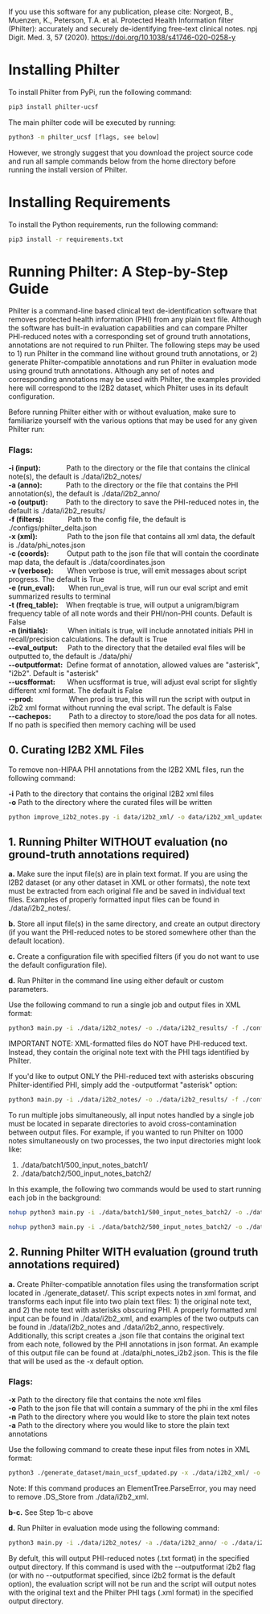 If you use this software for any publication, please cite:
Norgeot, B., Muenzen, K., Peterson, T.A. et al. Protected Health Information filter (Philter): accurately and securely de-identifying free-text clinical notes. npj Digit. Med. 3, 57 (2020). https://doi.org/10.1038/s41746-020-0258-y

# Installing Philter

To install Philter from PyPi, run the following command:

```bash
pip3 install philter-ucsf
```

The main philter code will be executed by running:

```bash
python3 -m philter_ucsf [flags, see below]
```

However, we strongly suggest that you download the project source code and run all sample commands below from the home directory before running the install version of Philter.

# Installing Requirements

To install the Python requirements, run the following command:

```bash
pip3 install -r requirements.txt
```

# Running Philter: A Step-by-Step Guide

Philter is a command-line based clinical text de-identification software that removes protected health information (PHI) from any plain text file. Although the software has built-in evaluation capabilities and can compare Philter PHI-reduced notes with a corresponding set of ground truth annotations, annotations are not required to run Philter. The following steps may be used to 1) run Philter in the command line without ground truth annotations, or 2) generate Philter-compatible annotations and run Philter in evaluation mode using ground truth annotations. Although any set of notes and corresponding annotations may be used with Philter, the examples provided here will correspond to the I2B2 dataset, which Philter uses in its default configuration. 

Before running Philter either with or without evaluation, make sure to familiarize yourself with the various options that may be used for any given Philter run:

### Flags:
**-i (input):**&nbsp;&nbsp;&nbsp;&nbsp;&nbsp;&nbsp;&nbsp;&nbsp;&nbsp;&nbsp;&nbsp;&nbsp;&nbsp;Path to the directory or the file that contains the clinical note(s), the default is ./data/i2b2_notes/<br/>
**-a (anno):**&nbsp;&nbsp;&nbsp;&nbsp;&nbsp;&nbsp;&nbsp;&nbsp;&nbsp;&nbsp;&nbsp;&nbsp;Path to the directory or the file that contains the PHI annotation(s), the default is ./data/i2b2_anno/<br/>
**-o (output):**&nbsp;&nbsp;&nbsp;&nbsp;&nbsp;&nbsp;&nbsp;&nbsp;&nbsp;Path to the directory to save the PHI-reduced notes in, the default is ./data/i2b2_results/<br/>
**-f (filters):**&nbsp;&nbsp;&nbsp;&nbsp;&nbsp;&nbsp;&nbsp;&nbsp;&nbsp;&nbsp;&nbsp;&nbsp;Path to the config file, the default is ./configs/philter_delta.json<br/>
**-x (xml):**&nbsp;&nbsp;&nbsp;&nbsp;&nbsp;&nbsp;&nbsp;&nbsp;&nbsp;&nbsp;&nbsp;&nbsp;&nbsp;&nbsp;&nbsp;Path to the json file that contains all xml data, the default is ./data/phi_notes.json<br/>
**-c (coords):**&nbsp;&nbsp;&nbsp;&nbsp;&nbsp;&nbsp;&nbsp;&nbsp;&nbsp;Output path to the json file that will contain the coordinate map data, the default is ./data/coordinates.json<br/>
**-v (verbose):**&nbsp;&nbsp;&nbsp;&nbsp;&nbsp;&nbsp;&nbsp;When verbose is true, will emit messages about script progress. The default is True<br/>
**-e (run_eval):**&nbsp;&nbsp;&nbsp;&nbsp;&nbsp;&nbsp;&nbsp;When run_eval is true, will run our eval script and emit summarized results to terminal<br/>
**-t (freq_table):**&nbsp;&nbsp;&nbsp;&nbsp;When freqtable is true, will output a unigram/bigram frequency table of all note words and their PHI/non-PHI counts. Default is False<br/>
**-n (initials):**&nbsp;&nbsp;&nbsp;&nbsp;&nbsp;&nbsp;&nbsp;&nbsp;&nbsp;&nbsp;When initials is true, will include annotated initials PHI in recall/precision calculations. The default is True<br/>
**--eval_output:**&nbsp;&nbsp;&nbsp;&nbsp;&nbsp;Path to the directory that the detailed eval files will be outputted to, the default is ./data/phi/<br/>
**--outputformat:**&nbsp;&nbsp;Define format of annotation, allowed values are \"asterisk\", \"i2b2\". Default is \"asterisk\"<br/>
**--ucsfformat:**&nbsp;&nbsp;&nbsp;&nbsp;&nbsp;&nbsp;When ucsfformat is true, will adjust eval script for slightly different xml format. The default is False<br/>
**--prod:**&nbsp;&nbsp;&nbsp;&nbsp;&nbsp;&nbsp;&nbsp;&nbsp;&nbsp;&nbsp;&nbsp;&nbsp;&nbsp;&nbsp;&nbsp;&nbsp;&nbsp;&nbsp;When prod is true, this will run the script with output in i2b2 xml format without running the eval script. The default is False<br/>
**--cachepos:**&nbsp;&nbsp;&nbsp;&nbsp;&nbsp;&nbsp;&nbsp;&nbsp;&nbsp;Path to a directoy to store/load the pos data for all notes. If no path is specified then memory caching will be used<br/>

## 0. Curating I2B2 XML Files
To remove non-HIPAA PHI annotations from the I2B2 XML files, run the following command:

**-i** Path to the directory that contains the original I2B2 xml files<br/>
**-o** Path to the directory where the curated files will be written<br/>

```bash
python improve_i2b2_notes.py -i data/i2b2_xml/ -o data/i2b2_xml_updated/
```

## 1. Running Philter WITHOUT evaluation (no ground-truth annotations required)

**a.** Make sure the input file(s) are in plain text format. If you are using the I2B2 dataset (or any other dataset in XML or other formats), the note text must be extracted from each original file and be saved in individual text files. Examples of properly formatted input files can be found in ./data/i2b2_notes/.

**b.** Store all input file(s) in the same directory, and create an output directory (if you want the PHI-reduced notes to be stored somewhere other than the default location).

**c.** Create a configuration file with specified filters (if you do not want to use the default configuration file).

**d.** Run Philter in the command line using either default or custom parameters.

Use the following command to run a single job and output files in XML format:
```bash
python3 main.py -i ./data/i2b2_notes/ -o ./data/i2b2_results/ -f ./configs/philter_delta.json --prod=True
```
IMPORTANT NOTE: XML-formatted files do NOT have PHI-reduced text. Instead, they contain the original note text with the PHI tags identified by Philter. 

If you'd like to output ONLY the PHI-reduced text with asterisks obscuring Philter-identified PHI, simply add the -outputformat "asterisk" option:
```bash
python3 main.py -i ./data/i2b2_notes/ -o ./data/i2b2_results/ -f ./configs/philter_delta.json --prod=True --outputformat "asterisk"
```

To run multiple jobs simultaneously, all input notes handled by a single job must be located in separate directories to avoid cross-contamination between output files. For example, if you wanted to run Philter on 1000 notes simultaneously on two processes, the two input directories might look like:

1. ./data/batch1/500_input_notes_batch1/
2. ./data/batch2/500_input_notes_batch2/

In this example, the following two commands would be used to start running each job in the background:
```bash
nohup python3 main.py -i ./data/batch1/500_input_notes_batch2/ -o ./data/i2b2_results_test/ -f ./configs/philter_delta.json --prod=True > ./data/batch1/batch1_terminal_out.txt 2>&1 &

```
```bash
nohup python3 main.py -i ./data/batch2/500_input_notes_batch2/ -o ./data/i2b2_results_test/ -f ./configs/philter_delta.json --prod=True > ./data/batch2/batch2_terminal_out.txt 2>&1 &

```

## 2. Running Philter WITH evaluation (ground truth annotations required)

**a.** Create Philter-compatible annotation files using the transformation script located in ./generate_dataset/. This script expects notes in xml format, and transforms each input file into two plain text files: 1) the original note text, and 2) the note text with asterisks obscuring PHI. A properly formatted xml input can be found in ./data/i2b2_xml, and examples of the two outputs can be found in ./data/i2b2_notes and ./data/i2b2_anno, respectively. Additionally, this script creates a .json file that contains the original text from each note, followed by the PHI annotations in json format. An example of this output file can be found at ./data/phi_notes_i2b2.json. This is the file that will be used as the -x default option. 

### Flags:

**-x** Path to the directory file that contains the note xml files<br/>
**-o** Path to the json file that will contain a summary of the phi in the xml files<br/>
**-n** Path to the directory where you would like to store the plain text notes<br/>
**-a** Path to the directory where you would like to store the plain text annotations<br/>

Use the following command to create these input files from notes in XML format:

```bash
python3 ./generate_dataset/main_ucsf_updated.py -x ./data/i2b2_xml/ -o ./data/phi_notes_i2b2.json -n ./data/i2b2_notes/ -a ./data/i2b2_anno/
```
Note: If this command produces an ElementTree.ParseError, you may need to remove .DS_Store from ./data/i2b2_xml.

**b-c.** See Step 1b-c above

**d.** Run Philter in evaluation mode using the following command:

```bash
python3 main.py -i ./data/i2b2_notes/ -a ./data/i2b2_anno/ -o ./data/i2b2_results/ -x ./data/phi_notes_i2b2.json -f=./configs/philter_delta.json --outputformat "asterisk"
```

By defult, this will output PHI-reduced notes (.txt format) in the specified output directory. If this command is used with the --outputformat i2b2 flag (or with no --outputformat specified, since i2b2 format is the default option), the evaluation script will not be run and the script will output notes with the original text and the Philter PHI tags (.xml format) in the specified output directory.
